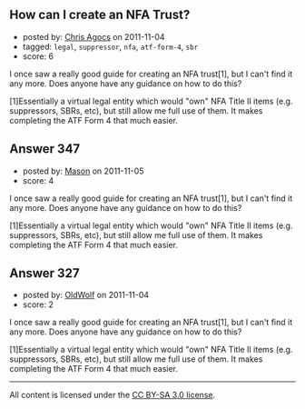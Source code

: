 ## How can I create an NFA Trust?

- posted by: [Chris Agocs](https://stackexchange.com/users/-1/12-chris-agocs) on 2011-11-04
- tagged: `legal`, `suppressor`, `nfa`, `atf-form-4`, `sbr`
- score: 6

I once saw a really good guide for creating an NFA trust[1], but I can't find it any more. Does anyone have any guidance on how to do this?


[1]Essentially a virtual legal entity which would "own" NFA Title II items (e.g. suppressors, SBRs, etc), but still allow me full use of them. It makes completing the ATF Form 4 that much easier.


## Answer 347

- posted by: [Mason](https://stackexchange.com/users/-1/19-mason) on 2011-11-05
- score: 4

I once saw a really good guide for creating an NFA trust[1], but I can't find it any more. Does anyone have any guidance on how to do this?


[1]Essentially a virtual legal entity which would "own" NFA Title II items (e.g. suppressors, SBRs, etc), but still allow me full use of them. It makes completing the ATF Form 4 that much easier.


## Answer 327

- posted by: [OldWolf](https://stackexchange.com/users/-1/111-oldwolf) on 2011-11-04
- score: 2

I once saw a really good guide for creating an NFA trust[1], but I can't find it any more. Does anyone have any guidance on how to do this?


[1]Essentially a virtual legal entity which would "own" NFA Title II items (e.g. suppressors, SBRs, etc), but still allow me full use of them. It makes completing the ATF Form 4 that much easier.



---

All content is licensed under the [CC BY-SA 3.0 license](https://creativecommons.org/licenses/by-sa/3.0/).
